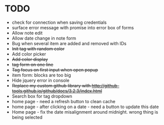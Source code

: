 # TODO

* check for connection when saving credentials
* surface error message with promise into error box of forms
* Allow note edit
* Allow date change in note form
* Bug when several item are added and removed with IDs
* ~~Init tag with random color~~
* Add color picker
* ~~Add color display~~
* ~~tag form on one line~~
* ~~Tag focus on first input when open popup~~
* item form: blocks are too big
* Hide jquery error in console
* ~~Replace my custom github library with http://github-tools.github.io/github/docs/3.2.3/index.html~~
* Search box for tag dropdown
* home page - need a refresh button to clean cache
* home page - after clicking on a date - need a button to update this date
* Home page - fix the date misalignment around midnight. wrong thing is being selected